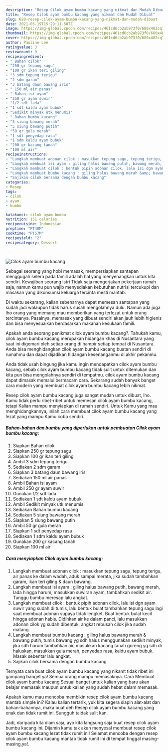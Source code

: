 ```yaml
---
description: "Resep Cilok ayam bumbu kacang yang nikmat dan Mudah Dibuat"
title: "Resep Cilok ayam bumbu kacang yang nikmat dan Mudah Dibuat"
slug: 620-resep-cilok-ayam-bumbu-kacang-yang-nikmat-dan-mudah-dibuat
date: 2021-05-19T15:29:11.587Z
image: https://img-global.cpcdn.com/recipes/461cd6cb2ab973f0/680x482cq70/cilok-ayam-bumbu-kacang-foto-resep-utama.jpg
thumbnail: https://img-global.cpcdn.com/recipes/461cd6cb2ab973f0/680x482cq70/cilok-ayam-bumbu-kacang-foto-resep-utama.jpg
cover: https://img-global.cpcdn.com/recipes/461cd6cb2ab973f0/680x482cq70/cilok-ayam-bumbu-kacang-foto-resep-utama.jpg
author: Pauline Lee
ratingvalue: 3
reviewcount: 9
recipeingredient:
- " Bahan cilok"
- "250 gr tepung sagu"
- "100 gr ikan teri giling"
- "3 sdm tepung terigu"
- "2 sdm garam"
- "3 batang daun bawang iris"
- " 150 ml air panas"
- " Bahan isi ayam"
- "250 gr ayam suwir"
- "1/2 sdt lada"
- "1 sdt kaldu ayam bubuk"
- "Sedikit minyak utk menumis"
- " Bahan bumbu kacang"
- "5 siung bawang merah"
- "5 siung bawang putih"
- "50 gr gula merah"
- "1 sdt penyedap rasa"
- "1 sdm kaldu ayam bubuk"
- "200 gr kacang tanah"
- "100 ml air"
recipeinstructions:
- "Langkah membuat adonan cilok : masukkan tepung sagu, tepung terigu, air panas ke dalam wadah, aduk sampai merata, jika sudah tambahkan garam, ikan teri giling &amp; daun bawang."
- "Langkah membuat isi ayam : giling halus bawang putih, bawang merah, lada hingga harum, masukkan suwiran ayam, tambahkan sedikit air. Tunggu bumbu meresap lalu angkat."
- "Langkah membuat cilok : bentuk pipih adonan cilok, lalu isi dgn ayam suwir yang sudah di tumis, lalu bentuk bulat tambahkan tepung sagu lagi saat membuat adonan supaya tidak lengket. Buat bentuk bulat kecil hingga adonan habis. Didihkan air ke dalam panci, lalu masukkan adonan cilok yg sudah dibentuk, angkat rebusan cilok jika sudah matang."
- "Langkah membuat bumbu kacang : giling halus bawang merah &amp; bawang putih, tumis bawang yg sdh halus menggunakan sedikit minyak, jika sdh harum tambahkan air, masukkan kacang tanah goreng yg sdh di haluskan, masukkan gula merah, penyedap rasa, kaldu ayam bubuk. Masak sebentar lalu angkat."
- "Sajikan cilok bersama dengan bumbu kacang"
categories:
- Resep
tags:
- cilok
- ayam
- bumbu

katakunci: cilok ayam bumbu 
nutrition: 151 calories
recipecuisine: Indonesian
preptime: "PT40M"
cooktime: "PT57M"
recipeyield: "2"
recipecategory: Dessert

---
```



![Cilok ayam bumbu kacang](https://img-global.cpcdn.com/recipes/461cd6cb2ab973f0/680x482cq70/cilok-ayam-bumbu-kacang-foto-resep-utama.jpg)

Sebagai seorang yang hobi memasak, mempersiapkan santapan menggugah selera pada famili adalah hal yang menyenangkan untuk kita sendiri. Kewajiban seorang istri Tidak saja mengerjakan pekerjaan rumah saja, namun kamu pun wajib menyediakan kebutuhan nutrisi tercukupi dan masakan yang dikonsumsi keluarga tercinta mesti mantab.

Di waktu  sekarang, kalian sebenarnya dapat memesan santapan yang sudah jadi walaupun tidak harus susah mengolahnya dulu. Namun ada juga lho orang yang memang mau memberikan yang terlezat untuk orang tercintanya. Pasalnya, memasak yang dibuat sendiri akan jauh lebih higienis dan bisa menyesuaikan berdasarkan makanan kesukaan famili. 



Apakah anda seorang penikmat cilok ayam bumbu kacang?. Tahukah kamu, cilok ayam bumbu kacang merupakan hidangan khas di Nusantara yang saat ini digemari oleh setiap orang di hampir setiap tempat di Nusantara. Anda bisa menghidangkan cilok ayam bumbu kacang buatan sendiri di rumahmu dan dapat dijadikan hidangan kesenanganmu di akhir pekanmu.

Anda tidak usah bingung jika kamu ingin mendapatkan cilok ayam bumbu kacang, sebab cilok ayam bumbu kacang tidak sulit untuk ditemukan dan kita pun bisa mengolahnya sendiri di tempatmu. cilok ayam bumbu kacang dapat dimasak memalui bermacam cara. Sekarang sudah banyak banget cara modern yang membuat cilok ayam bumbu kacang lebih nikmat.

Resep cilok ayam bumbu kacang juga sangat mudah untuk dibuat, lho. Kamu tidak perlu ribet-ribet untuk memesan cilok ayam bumbu kacang, tetapi Kalian mampu menyiapkan di rumah sendiri. Untuk Kamu yang mau menghidangkannya, inilah cara membuat cilok ayam bumbu kacang yang lezat yang mampu Kamu coba sendiri.

<!--inarticleads1-->

##### Bahan-bahan dan bumbu yang diperlukan untuk pembuatan Cilok ayam bumbu kacang:

1. Siapkan  Bahan cilok
1. Siapkan 250 gr tepung sagu
1. Siapkan 100 gr ikan teri giling
1. Ambil 3 sdm tepung terigu
1. Sediakan 2 sdm garam
1. Siapkan 3 batang daun bawang iris
1. Sediakan  150 ml air panas
1. Ambil  Bahan isi ayam
1. Ambil 250 gr ayam suwir
1. Gunakan 1/2 sdt lada
1. Sediakan 1 sdt kaldu ayam bubuk
1. Ambil Sedikit minyak utk menumis
1. Sediakan  Bahan bumbu kacang
1. Sediakan 5 siung bawang merah
1. Siapkan 5 siung bawang putih
1. Ambil 50 gr gula merah
1. Siapkan 1 sdt penyedap rasa
1. Sediakan 1 sdm kaldu ayam bubuk
1. Gunakan 200 gr kacang tanah
1. Siapkan 100 ml air




<!--inarticleads2-->

##### Cara menyiapkan Cilok ayam bumbu kacang:

1. Langkah membuat adonan cilok : masukkan tepung sagu, tepung terigu, air panas ke dalam wadah, aduk sampai merata, jika sudah tambahkan garam, ikan teri giling &amp; daun bawang.
1. Langkah membuat isi ayam : giling halus bawang putih, bawang merah, lada hingga harum, masukkan suwiran ayam, tambahkan sedikit air. Tunggu bumbu meresap lalu angkat.
1. Langkah membuat cilok : bentuk pipih adonan cilok, lalu isi dgn ayam suwir yang sudah di tumis, lalu bentuk bulat tambahkan tepung sagu lagi saat membuat adonan supaya tidak lengket. Buat bentuk bulat kecil hingga adonan habis. Didihkan air ke dalam panci, lalu masukkan adonan cilok yg sudah dibentuk, angkat rebusan cilok jika sudah matang.
1. Langkah membuat bumbu kacang : giling halus bawang merah &amp; bawang putih, tumis bawang yg sdh halus menggunakan sedikit minyak, jika sdh harum tambahkan air, masukkan kacang tanah goreng yg sdh di haluskan, masukkan gula merah, penyedap rasa, kaldu ayam bubuk. Masak sebentar lalu angkat.
1. Sajikan cilok bersama dengan bumbu kacang




Ternyata cara buat cilok ayam bumbu kacang yang nikamt tidak ribet ini gampang banget ya! Semua orang mampu memasaknya. Cara Membuat cilok ayam bumbu kacang Sesuai banget untuk kalian yang baru akan belajar memasak maupun untuk kalian yang sudah hebat dalam memasak.

Apakah kamu mau mencoba membikin resep cilok ayam bumbu kacang mantab simple ini? Kalau kalian tertarik, yuk kita segera siapin alat-alat dan bahan-bahannya, maka buat deh Resep cilok ayam bumbu kacang yang enak dan tidak rumit ini. Sungguh taidak sulit kan. 

Jadi, daripada kita diam saja, ayo kita langsung saja buat resep cilok ayam bumbu kacang ini. Dijamin kamu tak akan menyesal membuat resep cilok ayam bumbu kacang lezat tidak rumit ini! Selamat mencoba dengan resep cilok ayam bumbu kacang mantab tidak rumit ini di tempat tinggal masing-masing,ya!.

